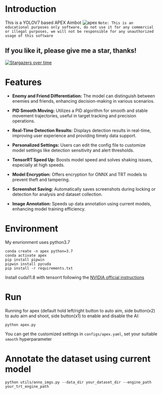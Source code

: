 # Introduction
This is a YOLOV7 based APEX Aimbot
![apex](sample/apex.jpg)
`Note: This is an educational purposes only software, do not use it for any commercial or illegal purposes, we will not be responsible for any unauthorized usage of this software` 

## If you like it, please give me a star, thanks!
[![Stargazers over time](https://starchart.cc/NTUYWANG103/APEX_AIMBOT.svg)](https://starchart.cc/NTUYWANG103/APEX_AIMBOT)

# Features
- **Enemy and Friend Differentiation:** The model can distinguish between enemies and friends, enhancing decision-making in various scenarios.
  
- **PID Smooth Moving:** Utilizes a PID algorithm for smooth and stable movement trajectories, useful in target tracking and precision operations.

- **Real-Time Detection Results:** Displays detection results in real-time, improving user experience and providing timely data support.

- **Personalized Settings:** Users can edit the config file to customize model settings like detection sensitivity and alert thresholds.

- **TensorRT Speed Up:** Boosts model speed and solves shaking issues, especially at high speeds.

- **Model Encryption:** Offers encryption for ONNX and TRT models to prevent theft and tampering.

- **Screenshot Saving:** Automatically saves screenshots during locking or detection for analysis and dataset collection.

- **Image Annotation:** Speeds up data annotation using current models, enhancing model training efficiency.

# Environment
My envrionment uses python3.7
```
conda create -n apex python=3.7
conda activate apex
pip install pipwin
pipwin install pycuda
pip install -r requirements.txt
```
Install cuda11.8 with tensorrt following the [NVIDIA official instructions](https://docs.nvidia.com/deeplearning/tensorrt/install-guide/index.html)

# Run 
Running for apex (default hold left/right button to auto aim, side button(x2) to auto aim and shoot, side button(x1) to enable and disable the AI:

```
python apex.py
```


You can get the customized settings in `configs/apex.yaml`, set your suitable `smooth` hyperparameter

# Annotate the dataset using current model
```
python utils/anno_imgs.py --data_dir your_dataset_dir --engine_path your_trt_engine_path
```

